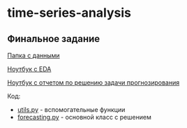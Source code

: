 # time-series-analysis

## Финальное задание

[Папка с данными](./final-task/data/)

[Ноутбук с EDA](./final-task/solution/report_1__eda.ipynb)

[Ноутбук с отчетом по решению задачи прогнозирования](./final-task/solution/report_2__solution.ipynb)

Код:

* [utils.py](./final-task/solution/utils.py) - вспомогательные функции
* [forecasting.py](./final-task/solution/forecasting.py) - основной класс с решением
